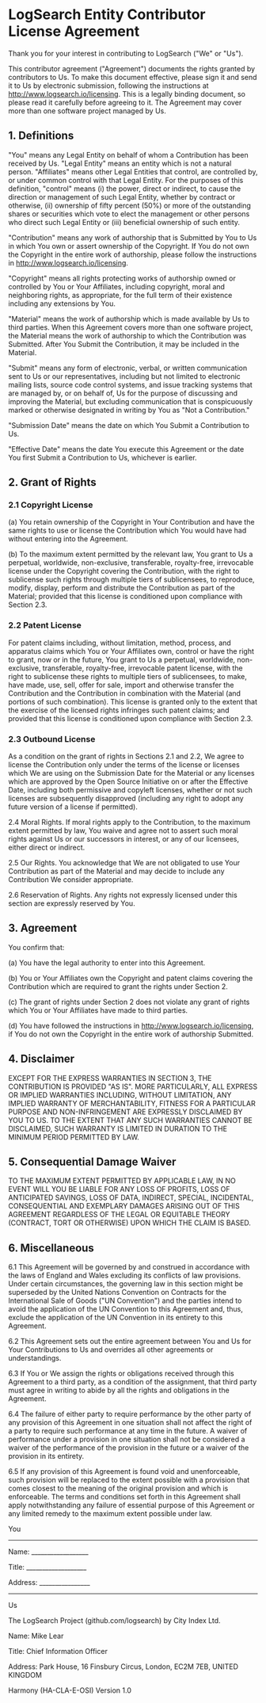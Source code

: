 # LogSearch Entity Contributor License Agreement

Thank you for your interest in contributing to LogSearch ("We" or "Us").

This contributor agreement ("Agreement") documents the rights granted by
contributors to Us. To make this document effective, please sign it and send
it to Us by electronic submission, following the instructions at
http://www.logsearch.io/licensing. This is a legally binding document, so
please read it carefully before agreeing to it. The Agreement may cover more
than one software project managed by Us.

## 1. Definitions

"You" means any Legal Entity on behalf of whom a Contribution has been
received by Us. "Legal Entity" means an entity which is not a natural person.
"Affiliates" means other Legal Entities that control, are controlled by, or
under common control with that Legal Entity. For the purposes of this
definition, "control" means (i) the power, direct or indirect, to cause the
direction or management of such Legal Entity, whether by contract or
otherwise, (ii) ownership of fifty percent (50%) or more of the outstanding
shares or securities which vote to elect the management or other persons who
direct such Legal Entity or (iii) beneficial ownership of such entity.

"Contribution" means any work of authorship that is Submitted by You to Us in
which You own or assert ownership of the Copyright. If You do not own the
Copyright in the entire work of authorship, please follow the instructions in
http://www.logsearch.io/licensing.

"Copyright" means all rights protecting works of authorship owned or
controlled by You or Your Affiliates, including copyright, moral and
neighboring rights, as appropriate, for the full term of their existence
including any extensions by You.

"Material" means the work of authorship which is made available by Us to third
parties. When this Agreement covers more than one software project, the
Material means the work of authorship to which the Contribution was Submitted.
After You Submit the Contribution, it may be included in the Material.

"Submit" means any form of electronic, verbal, or written communication sent
to Us or our representatives, including but not limited to electronic mailing
lists, source code control systems, and issue tracking systems that are
managed by, or on behalf of, Us for the purpose of discussing and improving
the Material, but excluding communication that is conspicuously marked or
otherwise designated in writing by You as "Not a Contribution."

"Submission Date" means the date on which You Submit a Contribution to Us.

"Effective Date" means the date You execute this Agreement or the date You
first Submit a Contribution to Us, whichever is earlier.

## 2. Grant of Rights

### 2.1 Copyright License

(a) You retain ownership of the Copyright in Your Contribution and have the
same rights to use or license the Contribution which You would have had
without entering into the Agreement.

(b) To the maximum extent permitted by the relevant law, You grant to Us a
perpetual, worldwide, non-exclusive, transferable, royalty-free, irrevocable
license under the Copyright covering the Contribution, with the right to
sublicense such rights through multiple tiers of sublicensees, to reproduce,
modify, display, perform and distribute the Contribution as part of the
Material; provided that this license is conditioned upon compliance with
Section 2.3.

### 2.2 Patent License

For patent claims including, without limitation, method, process, and
apparatus claims which You or Your Affiliates own, control or have the right
to grant, now or in the future, You grant to Us a perpetual, worldwide, non-
exclusive, transferable, royalty-free, irrevocable patent license, with the
right to sublicense these rights to multiple tiers of sublicensees, to make,
have made, use, sell, offer for sale, import and otherwise transfer the
Contribution and the Contribution in combination with the Material (and
portions of such combination). This license is granted only to the extent that
the exercise of the licensed rights infringes such patent claims; and provided
that this license is conditioned upon compliance with Section 2.3.

### 2.3 Outbound License

As a condition on the grant of rights in Sections 2.1 and 2.2, We agree to
license the Contribution only under the terms of the license or licenses which
We are using on the Submission Date for the Material or any licenses which are
approved by the Open Source Initiative on or after the Effective Date,
including both permissive and copyleft licenses, whether or not such licenses
are subsequently disapproved (including any right to adopt any future version
of a license if permitted).

2.4 Moral Rights. If moral rights apply to the Contribution, to the maximum
extent permitted by law, You waive and agree not to assert such moral rights
against Us or our successors in interest, or any of our licensees, either
direct or indirect.

2.5 Our Rights. You acknowledge that We are not obligated to use Your
Contribution as part of the Material and may decide to include any
Contribution We consider appropriate.

2.6 Reservation of Rights. Any rights not expressly licensed under this
section are expressly reserved by You.

## 3. Agreement

You confirm that:

(a) You have the legal authority to enter into this Agreement.

(b) You or Your Affiliates own the Copyright and patent claims covering the
Contribution which are required to grant the rights under Section 2.

(c) The grant of rights under Section 2 does not violate any grant of rights
which You or Your Affiliates have made to third parties.

(d) You have followed the instructions in http://www.logsearch.io/licensing,
if You do not own the Copyright in the entire work of authorship Submitted.

## 4. Disclaimer

EXCEPT FOR THE EXPRESS WARRANTIES IN SECTION 3, THE CONTRIBUTION IS PROVIDED
"AS IS". MORE PARTICULARLY, ALL EXPRESS OR IMPLIED WARRANTIES INCLUDING,
WITHOUT LIMITATION, ANY IMPLIED WARRANTY OF MERCHANTABILITY, FITNESS FOR A
PARTICULAR PURPOSE AND NON-INFRINGEMENT ARE EXPRESSLY DISCLAIMED BY YOU TO US.
TO THE EXTENT THAT ANY SUCH WARRANTIES CANNOT BE DISCLAIMED, SUCH WARRANTY IS
LIMITED IN DURATION TO THE MINIMUM PERIOD PERMITTED BY LAW.

## 5. Consequential Damage Waiver

TO THE MAXIMUM EXTENT PERMITTED BY APPLICABLE LAW, IN NO EVENT WILL YOU BE
LIABLE FOR ANY LOSS OF PROFITS, LOSS OF ANTICIPATED SAVINGS, LOSS OF DATA,
INDIRECT, SPECIAL, INCIDENTAL, CONSEQUENTIAL AND EXEMPLARY DAMAGES ARISING OUT
OF THIS AGREEMENT REGARDLESS OF THE LEGAL OR EQUITABLE THEORY (CONTRACT, TORT
OR OTHERWISE) UPON WHICH THE CLAIM IS BASED.

## 6. Miscellaneous

6.1 This Agreement will be governed by and construed in accordance with the
laws of England and Wales excluding its conflicts of law provisions. Under
certain circumstances, the governing law in this section might be superseded
by the United Nations Convention on Contracts for the International Sale of
Goods ("UN Convention") and the parties intend to avoid the application of the
UN Convention to this Agreement and, thus, exclude the application of the UN
Convention in its entirety to this Agreement.

6.2 This Agreement sets out the entire agreement between You and Us for Your
Contributions to Us and overrides all other agreements or understandings.

6.3 If You or We assign the rights or obligations received through this
Agreement to a third party, as a condition of the assignment, that third party
must agree in writing to abide by all the rights and obligations in the
Agreement.

6.4 The failure of either party to require performance by the other party of
any provision of this Agreement in one situation shall not affect the right of
a party to require such performance at any time in the future. A waiver of
performance under a provision in one situation shall not be considered a
waiver of the performance of the provision in the future or a waiver of the
provision in its entirety.

6.5 If any provision of this Agreement is found void and unenforceable, such
provision will be replaced to the extent possible with a provision that comes
closest to the meaning of the original provision and which is enforceable. The
terms and conditions set forth in this Agreement shall apply notwithstanding
any failure of essential purpose of this Agreement or any limited remedy to
the maximum extent possible under law.

You

________________________

Name: __________________

Title: ___________________

Address: ________________

________________________

Us

The LogSearch Project (github.com/logsearch) by City Index Ltd.

Name: Mike Lear

Title: Chief Information Officer

Address: Park House, 16 Finsbury Circus, London, EC2M 7EB, UNITED KINGDOM


Harmony (HA-CLA-E-OSI) Version 1.0
